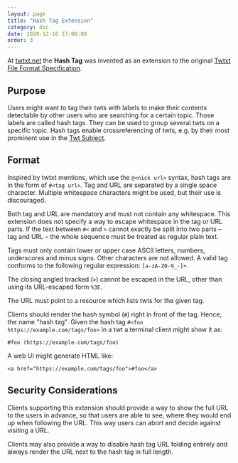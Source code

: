 ```yaml
---
layout: page
title: "Hash Tag Extension"
category: doc
date: 2020-12-16 17:00:00
order: 3
---
```


At [twtxt.net](https://twtxt.net/) the **Hash Tag** was invented as an
extension to the original [Twtxt File Format
Specification](https://twtxt.readthedocs.io/en/latest/user/twtxtfile.html#format-specification).

## Purpose

Users might want to tag their twts with labels to make their contents
detectable by other users who are searching for a certain topic. Those labels
are called hash tags. They can be used to group several twts on a specific
topic. Hash tags enable crossreferencing of twts, e.g. by their most prominent
use in the [Twt Subject](twtsubjectextension.html).

## Format

Inspired by twtxt mentions, which use the `@<nick url>` syntax, hash tags are
in the form of `#<tag url>`. Tag and URL are separated by a single space
character. Multiple whitespace characters might be used, but their use is
discouraged.

Both tag and URL are mandatory and must not contain any whitespace. This
extension does not specify a way to escape whitespace in the tag or URL parts.
If the text between `#<` and `>` cannot exactly be split into two parts – tag
and URL – the whole sequence must be treated as regular plain text.

Tags must only contain lower or upper case ASCII letters, numbers, underscores
and minus signs. Other characters are not allowed. A valid tag conforms to the
following regular expression: `[a-zA-Z0-9_-]+`.

The closing angled bracked (`>`) cannot be escaped in the URL, other than using
its URL-escaped form `%3E`.

The URL must point to a resource which lists twts for the given tag.

Clients should render the hash symbol (`#`) right in front of the tag. Hence,
the name "hash tag". Given the hash tag `#<foo https://example.com/tags/foo>`
in a twt a terminal client might show it as:

```
#foo (https://example.com/tags/foo)
```

A web UI might generate HTML like:

```
<a href="https://example.com/tags/foo">#foo</a>
```

## Security Considerations

Clients supporting this extension should provide a way to show the full URL to
the users in advance, so that users are able to see, where they would end up
when following the URL. This way users can abort and decide against visiting a
URL.

Clients may also provide a way to disable hash tag URL folding entirely and
always render the URL next to the hash tag in full length.

